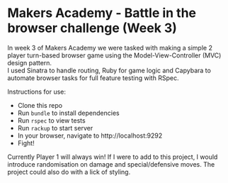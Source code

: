 # Makers Academy - Battle in the browser challenge (Week 3)

In week 3 of Makers Academy we were tasked with making a simple 2 player turn-based browser game using the Model-View-Controller (MVC) design pattern.  
I used Sinatra to handle routing, Ruby for game logic and Capybara to automate browser tasks for full feature testing with RSpec.

Instructions for use:
- Clone this repo
- Run ```bundle``` to install dependencies
- Run ```rspec``` to view tests
- Run ```rackup``` to start server
- In your browser, navigate to http://localhost:9292
- Fight!


Currently Player 1 will always win! If I were to add to this project, I would introduce randomisation on damage and special/defensive moves. The project could also do with a lick of styling.
